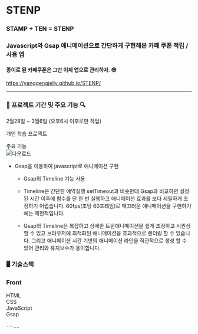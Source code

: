 # STENP 

### STAMP + TEN = STENP

### <b>Javascript</b>와 <b>Gsap</b> 애니메이션으로 간단하게 구현해본 카페 쿠폰 적립 / 사용 앱 

#### 종이로 된 카페쿠폰은 그만 이제 앱으로 관리하자. 😎

https://yanggengjelly.github.io/STENP/

---

### 📆 프로젝트 기간 및 주요 기능 🔍

2월28일 ~ 3월6일 (오후6시 이후로만 작업)

개인 학습 프로젝트 

주요 기능 <br>
![다운로드](https://github.com/yanggengjelly/STENP/assets/143192787/ad9dac50-4e3f-46cc-9055-07dfa552b699)

+ Gsap을 이용하여 javascript로 애니메이션 구현
  
  + Gsap의 Timeline 기능 사용
    
  +  Timeline은 간단한 예약실행 setTimeout과 비슷한데 Gsap과 비교하면 설정된 시간 이후에 함수를 단 한 번 실행하고 애니메이션 효과를 보다 세밀하게 조정하기 어렵습니다. 60fps(초당 60프레임)로 매끄러운 애니메이션을 구현하기에는 제한적입니다.

  + Gsap의 Timeline은 복잡하고 상세한 트윈애니메이션을 쉽게 조정하고 시퀀싱할 수 있고 브라우저에 최적화된 애니메이션을 효과적으로 렌더링 할 수 있습니다. 그리고 애니메이션 시간 기반의 애니메이션 라인을 직관적으로 생성 할 수 있어 관리와 유지보수가 용이합니다.
 
### 🖥️ 기술스택
### Front

HTML<br>
CSS<br>
JavaScript<br>
Gsap<br>



---....
